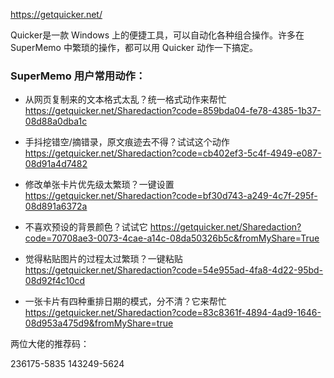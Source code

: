 https://getquicker.net/ 

Quicker是一款 Windows 上的便捷工具，可以自动化各种组合操作。许多在 SuperMemo 中繁琐的操作，都可以用 Quicker 动作一下搞定。

### SuperMemo 用户常用动作：

- 从网页复制来的文本格式太乱？统一格式动作来帮忙 https://getquicker.net/Sharedaction?code=859bda04-fe78-4385-1b37-08d88a0dba1c
- 手抖挖错空/摘错录，原文痕迹去不得？试试这个动作 https://getquicker.net/Sharedaction?code=cb402ef3-5c4f-4949-e087-08d91a4d7482
- 修改单张卡片优先级太繁琐？一键设置 https://getquicker.net/Sharedaction?code=bf30d743-a249-4c7f-295f-08d891a6372a

- 不喜欢预设的背景颜色？试试它 https://getquicker.net/Sharedaction?code=70708ae3-0073-4cae-a14c-08da50326b5c&fromMyShare=True
- 觉得粘贴图片的过程太过繁琐？一键粘贴 https://getquicker.net/Sharedaction?code=54e955ad-4fa8-4d22-95bd-08d92f4c10cd
- 一张卡片有四种重排日期的模式，分不清？它来帮忙 https://getquicker.net/Sharedaction?code=83c8361f-4894-4ad9-1646-08d953a475d9&fromMyShare=true

两位大佬的推荐码：

236175-5835
143249-5624